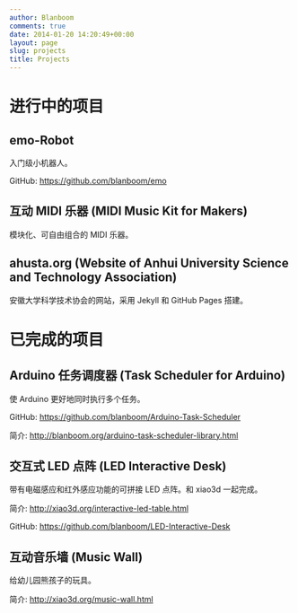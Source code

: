 ```yaml
---
author: Blanboom
comments: true
date: 2014-01-20 14:20:49+00:00
layout: page
slug: projects
title: Projects
---
```


# 进行中的项目

## emo-Robot

入门级小机器人。

GitHub: https://github.com/blanboom/emo

## 互动 MIDI 乐器 (MIDI Music Kit for Makers)

模块化、可自由组合的 MIDI 乐器。

## ahusta.org (Website of Anhui University Science and Technology Association)

安徽大学科学技术协会的网站，采用 Jekyll 和 GitHub Pages 搭建。


# 已完成的项目

## Arduino 任务调度器 (Task Scheduler for Arduino)

使 Arduino 更好地同时执行多个任务。

GitHub: https://github.com/blanboom/Arduino-Task-Scheduler

简介: http://blanboom.org/arduino-task-scheduler-library.html

## 交互式 LED 点阵 (LED Interactive Desk)

带有电磁感应和红外感应功能的可拼接 LED 点阵。和 xiao3d 一起完成。

简介: http://xiao3d.org/interactive-led-table.html

GitHub: https://github.com/blanboom/LED-Interactive-Desk

## 互动音乐墙 (Music Wall)

给幼儿园熊孩子的玩具。

简介: http://xiao3d.org/music-wall.html